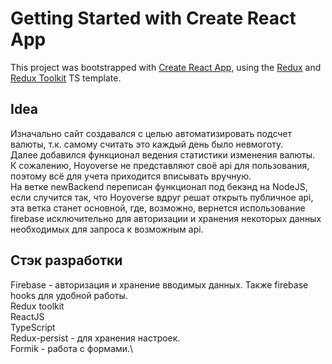 # Getting Started with Create React App

This project was bootstrapped with [Create React App](https://github.com/facebook/create-react-app), using the [Redux](https://redux.js.org/) and [Redux Toolkit](https://redux-toolkit.js.org/) TS template.

## Idea

Изначально сайт создавался с целью автоматизировать подсчет валюты, т.к. самому считать это каждый день было невмоготу.\
Далее добавился функционал ведения статистики изменения валюты.\
К сожалению, Hoyoverse не представляют своё api для пользования, поэтому всё для учета приходится вписывать вручную.\
На ветке newBackend переписан функционал под бекэнд на NodeJS, если случится так, что Hoyoverse вдруг решат открыть публичное api, эта ветка станет основной, где, возможно, вернется использование firebase исключительно для авторизации и хранения некоторых данных необходимых для запроса к возможным api.

## Стэк разработки

Firebase - авторизация и хранение вводимых данных. Также firebase hooks для удобной работы.\
Redux toolkit\
ReactJS\
TypeScript\
Redux-persist - для хранения настроек.\
Formik - работа с формами.\

